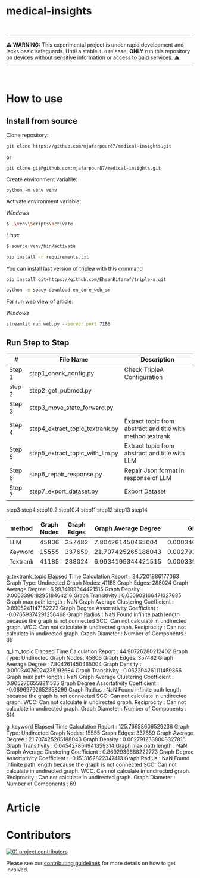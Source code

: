 # medical-insights




<br>

---

⚠️ **WARNING:** This experimental project is under rapid development and lacks basic safeguards. Until a stable `1.0` release, **ONLY** run this repository on devices without sensitive information or access to paid services. ⚠️

---

<br>

# How to use


## Install from source

Clone repository:
```shell
git clone https://github.com/mjafarpour87/medical-insights.git
```

or 

```shell
git clone git@github.com:mjafarpour87/medical-insights.git
```

Create environment variable:
```shell
python -m venv venv
```

Activate environment variable:

*Windows*
```sh
$ .\venv\Scripts\activate
```

*Linux*
```sh
$ source venv/bin/activate
```


```sh
pip install -r requirements.txt
```

You can install last version of triplea with this command
```sh
pip install git+https://github.com/EhsanBitaraf/triple-a.git
```

```sh
python -m spacy download en_core_web_sm
```

For run web view of article:

*Windows*
```sh
streamlit run web.py --server.port 7186
```

## Run Step to Step

|#     |File Name            |Description|
|-|-|-|
|Step 1|step1_check_config.py|Check TripleA Configuration|
|step 2|step2_get_pubmed.py||
|Step 3|step3_move_state_forward.py||
|Step 4|step4_extract_topic_textrank.py|Extract topic from abstract and title with method textrank|
|Step 5|step5_extract_topic_with_llm.py|Extract topic from abstract and title with LLM|
|Step 6|step6_repair_response.py|Repair Json format in response of LLM|
|Step 7|step7_export_dataset.py|Export Dataset|

step3
step4
step10.2
step10.4
step11
step12
step13
step14



|method|Graph Nodes|Graph Edges|Graph Average Degree|Graph Density         |Graph Average Clustering Coefficient|Graph Degree Assortativity Coefficient|Components|
|------|-----------|-----------|--------------------|----------------------|------------------------------------|--------------------------------------|----------|
|LLM   |45806      |357482     |7.804261450465004   |0.00034076024235192684|0.9052766558811535                  |-0.06969792652358299|514|
|Keyword|15555     |337659      |21.707425265188043 |0.0027912338003327816 |0.8692939688222773|-0.1513162822347413|69|
|Textrank|41185|288024|6.9934199344421515|0.00033961829518464216|0.8905241147162223|-0.07659374291256468|86|



g_textrank_topic
Elapsed Time Calculation Report : 34.7201886177063
Graph Type: Undirected
Graph Nodes: 41185
Graph Edges: 288024
Graph Average Degree : 6.9934199344421515
Graph Density : 0.00033961829518464216
Graph Transitivity : 0.050903166471327685
Graph max path length : NaN
Graph Average Clustering Coefficient : 0.8905241147162223
Graph Degree Assortativity Coefficient : -0.07659374291256468
Graph Radius : NaN Found infinite path length because the graph is not connected
SCC: Can not calculate in undirected graph.
WCC: Can not calculate in undirected graph.
Reciprocity : Can not calculate in undirected graph.
Graph Diameter : 
Number of Components : 86

g_llm_topic
Elapsed Time Calculation Report : 44.90726280212402
Graph Type: Undirected
Graph Nodes: 45806
Graph Edges: 357482
Graph Average Degree : 7.804261450465004
Graph Density : 0.00034076024235192684
Graph Transitivity : 0.062294261111459366
Graph max path length : NaN
Graph Average Clustering Coefficient : 0.9052766558811535
Graph Degree Assortativity Coefficient : -0.06969792652358299
Graph Radius : NaN Found infinite path length because the graph is not connected
SCC: Can not calculate in undirected graph.
WCC: Can not calculate in undirected graph.
Reciprocity : Can not calculate in undirected graph.
Graph Diameter : 
Number of Components : 514

g_keyword
Elapsed Time Calculation Report : 125.76658606529236
Graph Type: Undirected
Graph Nodes: 15555
Graph Edges: 337659
Graph Average Degree : 21.707425265188043
Graph Density : 0.0027912338003327816
Graph Transitivity : 0.045427854941359314
Graph max path length : NaN
Graph Average Clustering Coefficient : 0.8692939688222773
Graph Degree Assortativity Coefficient : -0.1513162822347413
Graph Radius : NaN Found infinite path length because the graph is not connected
SCC: Can not calculate in undirected graph.
WCC: Can not calculate in undirected graph.
Reciprocity : Can not calculate in undirected graph.
Graph Diameter : 
Number of Components : 69






# Article


# Contributors

[![01 project contributors](https://contrib.rocks/image?repo=OpenInterpreter/01&max=2000)](https://github.com/OpenInterpreter/01/graphs/contributors)

Please see our [contributing guidelines](CONTRIBUTING.md) for more details on how to get involved.